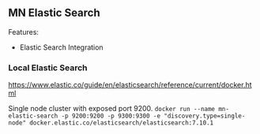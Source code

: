 ## MN Elastic Search

Features:
* Elastic Search Integration

### Local Elastic Search

https://www.elastic.co/guide/en/elasticsearch/reference/current/docker.html

Single node cluster with exposed port 9200.
`docker run --name mn-elastic-search -p 9200:9200 -p 9300:9300 -e "discovery.type=single-node" docker.elastic.co/elasticsearch/elasticsearch:7.10.1`